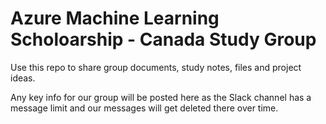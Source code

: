# Azure Machine Learning Scholoarship - Canada Study Group

Use this repo to share group documents, study notes, files and project ideas.

Any key info for our group will be posted here as the Slack channel has a message limit and our messages will get deleted there over time.
